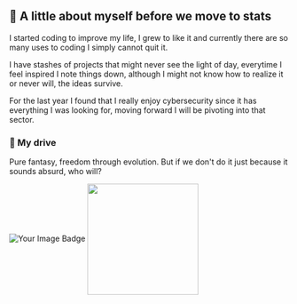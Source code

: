 ## 📓 A little about myself before we move to stats

 I started coding to improve my life, I grew to like it and currently there are so many uses to coding I simply cannot quit it.
  
 I have stashes of projects that might never see the light of day, everytime I feel inspired I note things down, although I might not know how to realize it or never will, the ideas survive.

 For the last year I found that I really enjoy cybersecurity since it has everything I was looking for, moving forward I will be pivoting into that sector.

### 🎇 My drive 

Pure fantasy, freedom through evolution. But if we don't do it just because it sounds absurd, who will? 

<img src="https://tryhackme-badges.s3.amazonaws.com/AmadeusSlabu.png" alt="Your Image Badge" />
<a href="https://github.com/AmadeusSlabu/github-readme-stats">
  <img height=200 align="center" src="https://github-readme-stats.vercel.app/api?username=AmadeusSlabu&theme=transparent" />
</a>




